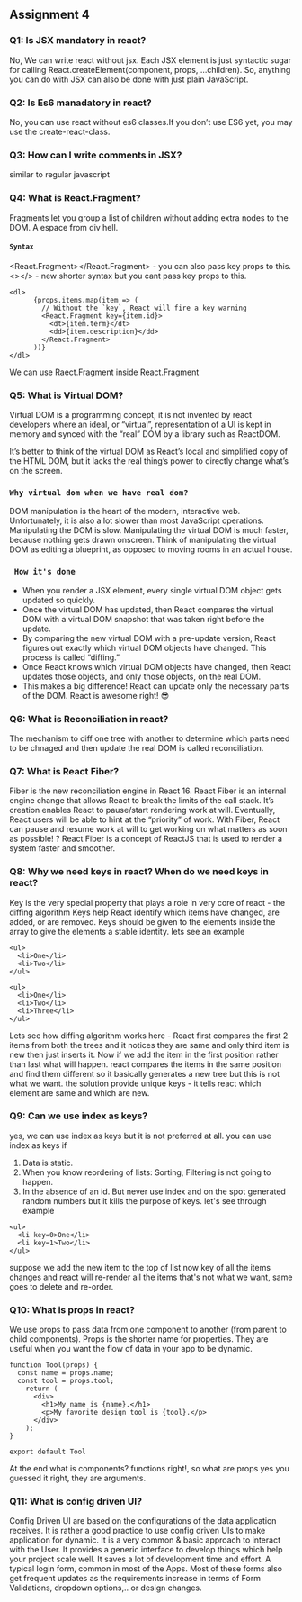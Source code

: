 ## Assignment 4 

### Q1: Is JSX mandatory in react?
No, We can write react without jsx. Each JSX element is just syntactic sugar for calling React.createElement(component, props, ...children). So, anything you can do with JSX can also be done with just plain JavaScript.   

### Q2: Is Es6 manadatory in react?
No, you can use react without es6 classes.If you don’t use ES6 yet, you may use the create-react-class.

### Q3: How can I write comments in JSX?
similar to regular javascript

### Q4: What is React.Fragment?
Fragments let you group a list of children without adding extra nodes to the DOM.
A espace from div hell.
#### ` Syntax `
<React.Fragment></React.Fragment> - you can also pass key props to this.
<></> - new shorter syntax but you cant pass key props to this.

``` 
<dl>
      {props.items.map(item => (
        // Without the `key`, React will fire a key warning
        <React.Fragment key={item.id}>
          <dt>{item.term}</dt>
          <dd>{item.description}</dd>
        </React.Fragment>
      ))}
</dl>
 ```
We can use Raect.Fragment inside React.Fragment

### Q5: What is Virtual DOM?
Virtual DOM is a programming concept, it is not invented by react developers where an ideal, or “virtual”, representation of a UI is kept in memory and synced with the “real” DOM by a library such as ReactDOM.

It’s better to think of the virtual DOM as React’s local and simplified copy of the HTML DOM,  but it lacks the real thing’s power to directly change what’s on the screen.


### ` Why virtual dom when we have real dom? `
DOM manipulation is the heart of the modern, interactive web. Unfortunately, it is also a lot slower than most JavaScript operations.
Manipulating the DOM is slow. Manipulating the virtual DOM is much faster, because nothing gets drawn onscreen. Think of manipulating the virtual DOM as editing a blueprint, as opposed to moving rooms in an actual house.

### ` How it's done`
 - When you render a JSX element, every single virtual DOM object gets updated so quickly.
 - Once the virtual DOM has updated, then React compares the virtual DOM with a virtual DOM snapshot that was taken right before the update.
 - By comparing the new virtual DOM with a pre-update version, React figures out exactly which virtual DOM objects have changed. This process is called “diffing.”
 - Once React knows which virtual DOM objects have changed, then React updates those objects, and only those objects, on the real DOM.
 - This makes a big difference! React can update only the necessary parts of the DOM. React is awesome right! :sunglasses:



### Q6: What is Reconciliation in react?
The mechanism to diff one tree with another to determine which parts need to be chnaged and then update the real DOM is called reconciliation.

### Q7: What is React Fiber?
Fiber is the new reconciliation engine in React 16.
React Fiber is an internal engine change that allows React to break the limits of the call stack. It’s creation enables React to pause/start rendering work at will. Eventually, React users will be able to hint at the “priority” of work.
With Fiber, React can pause and resume work at will to get working on what matters as soon as possible! ?
React Fiber is a concept of ReactJS that is used to render a system faster and smoother.

### Q8: Why we need keys in react? When do we need keys in react?
Key is the very special property that plays a role in very core of react - the diffing algorithm
Keys help React identify which items have changed, are added, or are removed. Keys should be given to the elements inside the array to give the elements a stable identity.
lets see an example
```
<ul>
  <li>One</li>
  <li>Two</li>
</ul>

<ul>
  <li>One</li>
  <li>Two</li>
  <li>Three</li>
</ul>

```
Lets see how diffing algorithm works here - React first compares the first 2 items from both the trees and it notices they are same and only third item is new then just inserts it.
Now if we add the item in the first position rather than last what will happen.
react compares the items in the same position and find them different so it basically generates a new tree but this is not what we want.
the solution provide unique keys - it tells react which element are same and which are new.

### Q9: Can we use index as keys?
yes, we can use index as keys but it is not preferred at all. you can use index as keys if
1. Data is static.
2. When you know reordering of lists: Sorting, Filtering is not going to happen.
3. In the absence of an id.
But never use index and on the spot generated random numbers but it kills the purpose of keys.
let's see through example
```
<ul>
  <li key=0>One</li>
  <li key=1>Two</li>
</ul>
```
suppose we add the new item to the top of list now key of all the items changes and react will re-render all the items that's not what we want, same goes to delete and re-order.
### Q10: What is props in react?
We use props to pass data from one component to another (from parent to child components).
Props is the shorter name for properties. They are useful when you want the flow of data in your app to be dynamic.
```
function Tool(props) {
  const name = props.name;
  const tool = props.tool;
    return (
      <div>
        <h1>My name is {name}.</h1>
        <p>My favorite design tool is {tool}.</p>
      </div>
    );
}

export default Tool
```
At the end what is components? functions right!, so what are props yes you guessed it right, they are arguments.

### Q11: What is config driven UI?
Config Driven UI are based on the configurations of the data application receives. It is rather a good practice to use config driven UIs to make application for dynamic. It is a very common & basic approach to interact with the User. It provides a generic interface to develop things which help your project scale well. It saves a lot of development time and effort. A typical login form, common in most of the Apps. Most of these forms also get frequent updates as the requirements increase in terms of Form Validations, dropdown options,.. or design changes.